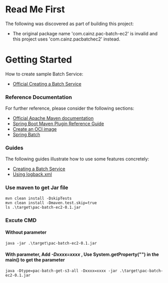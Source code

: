 # Read Me First
The following was discovered as part of building this project:

* The original package name 'com.cainz.pac-batch-ec2' is invalid and this project uses 'com.cainz.pacbatchec2' instead.

# Getting Started
How to create sample Batch Service:

* [Official Creating a Batch Service](https://spring.io/guides/gs/batch-processing/)

### Reference Documentation
For further reference, please consider the following sections:

* [Official Apache Maven documentation](https://maven.apache.org/guides/index.html)
* [Spring Boot Maven Plugin Reference Guide](https://docs.spring.io/spring-boot/docs/2.7.6/maven-plugin/reference/html/)
* [Create an OCI image](https://docs.spring.io/spring-boot/docs/2.7.6/maven-plugin/reference/html/#build-image)
* [Spring Batch](https://docs.spring.io/spring-boot/docs/2.7.6/reference/htmlsingle/#howto.batch)

### Guides
The following guides illustrate how to use some features concretely:

* [Creating a Batch Service](https://spring.io/guides/gs/batch-processing/)
* [Using logback.xml](https://blog.csdn.net/qq_25851237/article/details/121263371)

### Use maven to get Jar file
```shell
mvn clean install -DskipTests
mvn clean install -Dmaven.test.skip=true
ls .\target\pac-batch-ec2-0.1.jar 
```

### Excute CMD

#### Without parameter
```shell
java -jar .\target\pac-batch-ec2-0.1.jar 
```

#### With parameter, Add *-Dxxxx=xxxx* , Use System.getProperty("") in the main() to get the parameter
```shell
java -Dtype=pac-batch-get-s3-all -Dxxxx=xxxx -jar .\target\pac-batch-ec2-0.1.jar 
```



